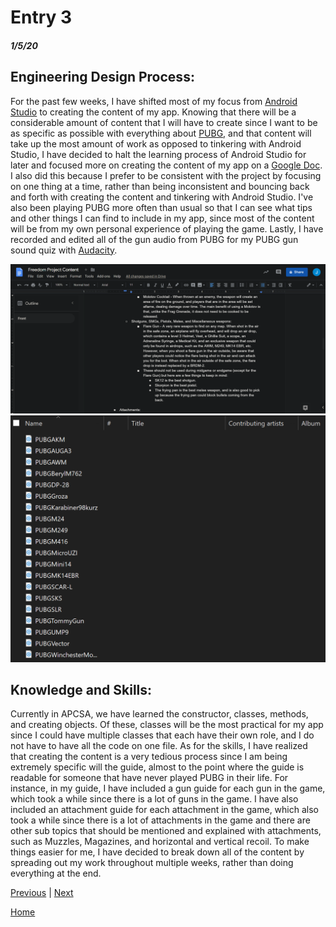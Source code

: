 # Entry 3
##### 1/5/20

## Engineering Design Process:
For the past few weeks, I have shifted most of my focus from [Android Studio](https://developer.android.com/docs) to creating the content of my app. Knowing that there will be a considerable amount of content that I will have to create since I want to be as specific as possible with everything about [PUBG](https://documentation.pubg.com/en/index.html), and that content will take up the most amount of work as opposed to tinkering with Android Studio, I have decided to halt the learning process of Android Studio for later and focused more on creating the content of my app on a [Google Doc](https://www.google.com/docs/about/). I also did this because I prefer to be consistent with the project by focusing on one thing at a time, rather than being inconsistent and bouncing back and forth with creating the content and tinkering with Android Studio. I've also been playing PUBG more often than usual so that I can see what tips and other things I can find to include in my app, since most of the content will be from my own personal experience of playing the game. Lastly, I have recorded and edited all of the gun audio from PUBG for my PUBG gun sound quiz with [Audacity](https://www.audacityteam.org/help/documentation/). 

![doc](../doc.png)
![audio](../audio.png)

## Knowledge and Skills:
Currently in APCSA, we have learned the constructor, classes, methods, and creating objects. Of these, classes will be the most practical for my app since I could have multiple classes that each have their own role, and I do not have to have all the code on one file. As for the skills, I have realized that creating the content is a very tedious process since I am being extremely specific will the guide, almost to the point where the guide is readable for someone that have never played PUBG in their life. For instance, in my guide, I have included a gun guide for each gun in the game, which took a while since there is a lot of guns in the game. I have also included an attachment guide for each attachment in the game, which also took a while since there is a lot of attachments in the game and there are other sub topics that should be mentioned and explained with attachments, such as Muzzles, Magazines, and horizontal and vertical recoil. To make things easier for me, I have decided to break down all of the content by spreading out my work throughout multiple weeks, rather than doing everything at the end.


[Previous](entry02.md) | [Next](entry04.md)

[Home](../README.md)
